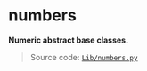 # numbers
**Numeric abstract base classes.**
> Source code: [`Lib/numbers.py`](https://github.com/python/cpython/tree/3.11/Lib/numbers.py)